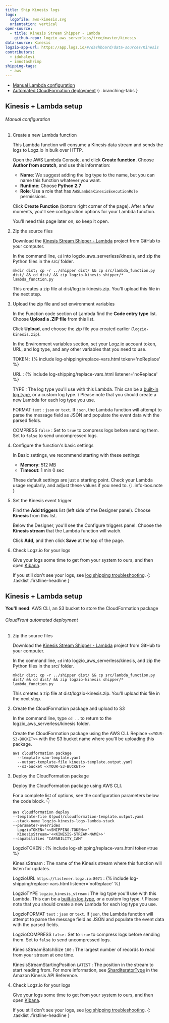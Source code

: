```yaml
---
title: Ship Kinesis logs
logo:
  logofile: aws-kinesis.svg
  orientation: vertical
open-source:
  - title: Kinesis Stream Shipper - Lambda
    github-repo: logzio_aws_serverless/tree/master/kinesis
data-source: Kinesis
logzio-app-url: https://app.logz.io/#/dashboard/data-sources/Kinesis
contributors:
  - idohalevi
  - imnotashrimp
shipping-tags:
  - aws
---
```


<div class="branching-container">

* [Manual Lambda configuration](#manual-lambda-configuration)
* [Automated CloudFormation deployment](#automated-cloudformation-deployment)
{: .branching-tabs }

<div id="manual-lambda-configuration">

## Kinesis + Lambda setup

###### Manual configuration

1.  Create a new Lambda function

    This Lambda function will consume a Kinesis data stream and sends the logs to Logz.io in bulk over HTTP.

    Open the AWS Lambda Console, and click **Create function**.
    Choose **Author from scratch**, and use this information:

    * **Name**: We suggest adding the log type to the name, but you can name this function whatever you want.
    * **Runtime**: Choose **Python 2.7**
    * **Role**: Use a role that has `AWSLambdaKinesisExecutionRole` permissions.

    Click **Create Function** (bottom right corner of the page). After a few moments, you'll see configuration options for your Lambda function.

    You'll need this page later on, so keep it open.

2.  Zip the source files

    Download the [Kinesis Stream Shipper - Lambda](https://github.com/logzio/logzio_aws_serverless/tree/master/kinesis) project from GitHub to your computer.

    In the command line, `cd` into logzio_aws_serverless/kinesis, and zip the Python files in the src/ folder.

    ```shell
    mkdir dist; cp -r ../shipper dist/ && cp src/lambda_function.py dist/ && cd dist/ && zip logzio-kinesis shipper/* lambda_function.py
    ```

    This creates a zip file at dist/logzio-kinesis.zip. You'll upload this file in the next step.

3.  Upload the zip file and set environment variables

    In the Function code section of Lambda find the **Code entry type** list. Choose **Upload a .ZIP file** from this list.

    Click **Upload**, and choose the zip file you created earlier (`logzio-kinesis.zip`).

    In the Environment variables section, set your Logz.io account token, URL, and log type, and any other variables that you need to use.

    TOKEN <span class="required-param"></span>
    : {% include log-shipping/replace-vars.html token='noReplace' %}
      <!-- logzio-inject:account-token -->

    URL <span class="required-param"></span>
    : {% include log-shipping/replace-vars.html listener='noReplace' %}
      <!-- logzio-inject:listener-url -->

    TYPE <span class="required-param"></span>
    : The log type you'll use with this Lambda.
      This can be a [built-in log type]({{site.baseurl}}/user-guide/log-shipping/built-in-log-types.html), or a custom log type. \\
      Please note that you should create a new Lambda for each log type you use.

    FORMAT <span class="default-param">`text`</span>
    : `json` or `text`.
      If `json`, the Lambda function will attempt to parse the message field as JSON and populate the event data with the parsed fields.

    COMPRESS <span class="default-param">`false`</span>
    : Set to `true` to compress logs before sending them. Set to `false` to send uncompressed logs.

4.  Configure the function's basic settings

    In Basic settings, we recommend starting with these settings:

    * **Memory**: 512 MB
    * **Timeout**: 1 min 0 sec

    These default settings are just a starting point.
    Check your Lambda usage regularly, and adjust these values if you need to.
    {: .info-box.note }

5.  Set the Kinesis event trigger

    Find the **Add triggers** list (left side of the Designer panel). Choose **Kinesis** from this list.

    Below the Designer, you'll see the Configure triggers panel. Choose the **Kinesis stream** that the Lambda function will watch.

    Click **Add**, and then click **Save** at the top of the page.

6.  Check Logz.io for your logs

    Give your logs some time to get from your system to ours, and then open [Kibana](https://app.logz.io/#/dashboard/kibana).

    If you still don't see your logs, see [log shipping troubleshooting]({{site.baseurl}}/user-guide/log-shipping/log-shipping-troubleshooting.html).
{: .tasklist .firstline-headline }

</div>

<div id="automated-cloudformation-deployment">

## Kinesis + Lambda setup

**You'll need**:
AWS CLI,
an S3 bucket to store the CloudFormation package

###### CloudFront automated deployment

1.  Zip the source files

    Download the [Kinesis Stream Shipper - Lambda](https://github.com/logzio/logzio_aws_serverless/tree/master/kinesis) project from GitHub to your computer.

    In the command line, `cd` into logzio_aws_serverless/kinesis, and zip the Python files in the src/ folder.

    ```shell
    mkdir dist; cp -r ../shipper dist/ && cp src/lambda_function.py dist/ && cd dist/ && zip logzio-kinesis shipper/* lambda_function.py
    ```

    This creates a zip file at dist/logzio-kinesis.zip.
    You'll upload this file in the next step.

2.  Create the CloudFormation package and upload to S3

    In the command line, type `cd ..` to return to the logzio_aws_serverless/kinesis folder.

    Create the CloudFormation package using the AWS CLI.
    Replace `<<YOUR-S3-BUCKET>>` with the S3 bucket name where you'll be uploading this package.

    ```shell
    aws cloudformation package
      --template sam-template.yaml
      --output-template-file kinesis-template.output.yaml
      --s3-bucket <<YOUR-S3-BUCKET>>
      ```

3.  Deploy the CloudFormation package

    Deploy the CloudFormation package using AWS CLI.

    For a complete list of options, see the configuration parameters below the code block. 👇

    ```shell
    aws cloudformation deploy
    --template-file $(pwd)/cloudformation-template.output.yaml
    --stack-name logzio-kinesis-logs-lambda-stack
    --parameter-overrides
      LogzioTOKEN='<<SHIPPING-TOKEN>>'
      KinesisStream='<<KINESIS-STREAM-NAME>>'
    --capabilities "CAPABILITY_IAM"
    ```

    LogzioTOKEN <span class="required-param"></span>
    : {% include log-shipping/replace-vars.html token=true %}
      <!-- logzio-inject:account-token -->

    KinesisStream <span class="required-param"></span>
    : The name of the Kinesis stream where this function will listen for updates.

    LogzioURL <span class="default-param">`https://listener.logz.io:8071`</span>
    : {% include log-shipping/replace-vars.html listener='noReplace' %}
      <!-- logzio-inject:listener-url -->

    LogzioTYPE <span class="default-param">`logzio_kinesis_stream`</span>
    : The log type you'll use with this Lambda.
      This can be a [built-in log type]({{site.baseurl}}/user-guide/log-shipping/built-in-log-types.html), or a custom log type. \\
      Please note that you should create a new Lambda for each log type you use.

    LogzioFORMAT <span class="default-param">`text`</span>
    : `json` or `text`.
      If `json`, the Lambda function will attempt to parse the message field as JSON and populate the event data with the parsed fields.

    LogzioCOMPRESS <span class="default-param">`false`</span>
    : Set to `true` to compress logs before sending them. Set to `false` to send uncompressed logs.

    KinesisStreamBatchSize <span class="default-param">`100`</span>
    : The largest number of records to read from your stream at one time.

    KinesisStreamStartingPosition <span class="default-param">`LATEST`</span>
    : The position in the stream to start reading from.
      For more information, see [ShardIteratorType](https://docs.aws.amazon.com/kinesis/latest/APIReference/API_GetShardIterator.html) in the Amazon Kinesis API Reference.

4.  Check Logz.io for your logs

    Give your logs some time to get from your system to ours, and then open [Kibana](https://app.logz.io/#/dashboard/kibana).

    If you still don't see your logs, see [log shipping troubleshooting]({{site.baseurl}}/user-guide/log-shipping/log-shipping-troubleshooting.html).
{: .tasklist .firstline-headline }

</div>

</div>